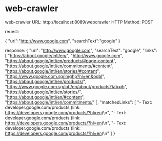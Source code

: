 # web-crawler
web-crawler
URL: http://localhost:8089/webcrawler
HTTP Method: POST

reuest:

{
"url":"http://www.google.com",
"searchText":"google"
}


response:
{
    "url": "http://www.google.com",
    "searchText": "google",
    "links": [
        "https://about.google/intl/en/",
        "http://www.google.com",
        "https://about.google/intl/en/products/#page-content",
        "https://about.google/intl/en/commitments/#content",
        "https://about.google/intl/en/stories/#content",
        "https://www.google.com.sg/imghp?hl=en&ogbl",
        "https://about.google/intl/en/products/",
        "https://www.google.com.sg/intl/en/about/products?tab=ih",
        "https://about.google/intl/en/stories/",
        "https://about.google/intl/en/#content",
        "https://about.google/intl/en/commitments/"
    ],
    "matchedLinks": [
        "- Text: developer.google.com/products (link: https://developers.google.com/products/?hl=en)\n",
        "- Text: developer.google.com/products (link: https://developers.google.com/products/?hl=en)\n",
        "- Text: developer.google.com/products (link: https://developers.google.com/products/?hl=en)\n"
    ]
}
